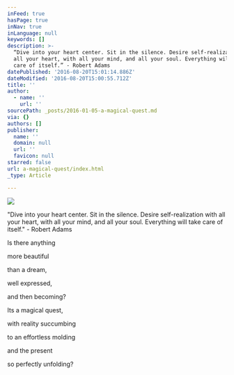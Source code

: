 ```yaml
---
inFeed: true
hasPage: true
inNav: true
inLanguage: null
keywords: []
description: >-
  “Dive into your heart center. Sit in the silence. Desire self-realization with
  all your heart, with all your mind, and all your soul. Everything will take
  care of itself.” - Robert Adams
datePublished: '2016-08-20T15:01:14.886Z'
dateModified: '2016-08-20T15:00:55.712Z'
title: ''
author:
  - name: ''
    url: ''
sourcePath: _posts/2016-01-05-a-magical-quest.md
via: {}
authors: []
publisher:
  name: ''
  domain: null
  url: ''
  favicon: null
starred: false
url: a-magical-quest/index.html
_type: Article

---
```

![](https://s3-us-west-2.amazonaws.com/the-grid-img/p/ed4b6e2336b847aeb0bdf254dee30301917b87da.jpg)

"Dive into your heart center. Sit in the silence. Desire self-realization with all your heart, with all your mind, and all your soul. Everything will take care of itself." - Robert Adams

Is there anything

more beautiful

than a dream,

well expressed, 

and then becoming? 

Its a magical quest,

with reality succumbing 

to an effortless molding 

and the present 

so perfectly unfolding?